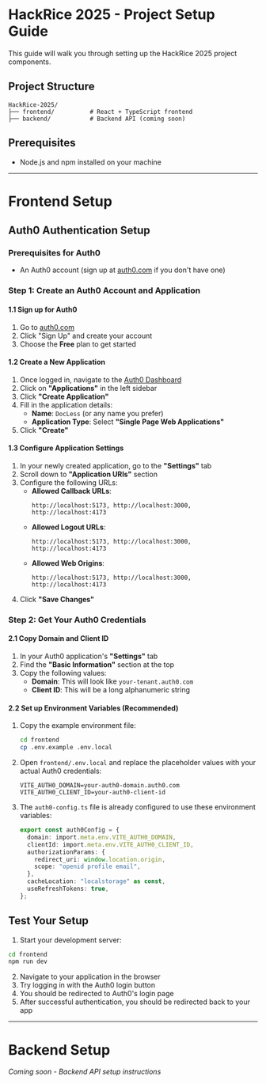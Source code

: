# HackRice 2025 - Project Setup Guide

This guide will walk you through setting up the HackRice 2025 project components.

## Project Structure

```
HackRice-2025/
├── frontend/          # React + TypeScript frontend
├── backend/           # Backend API (coming soon)
```

## Prerequisites
- Node.js and npm installed on your machine
---

# Frontend Setup

## Auth0 Authentication Setup

### Prerequisites for Auth0
- An Auth0 account (sign up at [auth0.com](https://auth0.com) if you don't have one)

### Step 1: Create an Auth0 Account and Application

#### 1.1 Sign up for Auth0
1. Go to [auth0.com](https://auth0.com)
2. Click "Sign Up" and create your account
3. Choose the **Free** plan to get started

#### 1.2 Create a New Application
1. Once logged in, navigate to the [Auth0 Dashboard](https://manage.auth0.com)
2. Click on **"Applications"** in the left sidebar
3. Click **"Create Application"**
4. Fill in the application details:
   - **Name**: `DocLess` (or any name you prefer)
   - **Application Type**: Select **"Single Page Web Applications"**
5. Click **"Create"**

#### 1.3 Configure Application Settings
1. In your newly created application, go to the **"Settings"** tab
2. Scroll down to **"Application URIs"** section
3. Configure the following URLs:
   - **Allowed Callback URLs**: 
     ```
     http://localhost:5173, http://localhost:3000, http://localhost:4173
     ```
   - **Allowed Logout URLs**: 
     ```
     http://localhost:5173, http://localhost:3000, http://localhost:4173
     ```
   - **Allowed Web Origins**: 
     ```
     http://localhost:5173, http://localhost:3000, http://localhost:4173
     ```
4. Click **"Save Changes"**

### Step 2: Get Your Auth0 Credentials

#### 2.1 Copy Domain and Client ID
1. In your Auth0 application's **"Settings"** tab
2. Find the **"Basic Information"** section at the top
3. Copy the following values:
   - **Domain**: This will look like `your-tenant.auth0.com`
   - **Client ID**: This will be a long alphanumeric string

#### 2.2 Set up Environment Variables (Recommended)
1. Copy the example environment file:
   ```bash
   cd frontend
   cp .env.example .env.local
   ```

2. Open `frontend/.env.local` and replace the placeholder values with your actual Auth0 credentials:
   ```env
   VITE_AUTH0_DOMAIN=your-auth0-domain.auth0.com
   VITE_AUTH0_CLIENT_ID=your-auth0-client-id
   ```

3. The `auth0-config.ts` file is already configured to use these environment variables:
   ```typescript
   export const auth0Config = {
     domain: import.meta.env.VITE_AUTH0_DOMAIN,
     clientId: import.meta.env.VITE_AUTH0_CLIENT_ID,
     authorizationParams: {
       redirect_uri: window.location.origin,
       scope: "openid profile email",
     },
     cacheLocation: "localstorage" as const,
     useRefreshTokens: true,
   };
   ```

## Test Your Setup

1. Start your development server:
```bash
cd frontend
npm run dev
```

2. Navigate to your application in the browser
3. Try logging in with the Auth0 login button
4. You should be redirected to Auth0's login page
5. After successful authentication, you should be redirected back to your app

---

# Backend Setup

*Coming soon - Backend API setup instructions*
